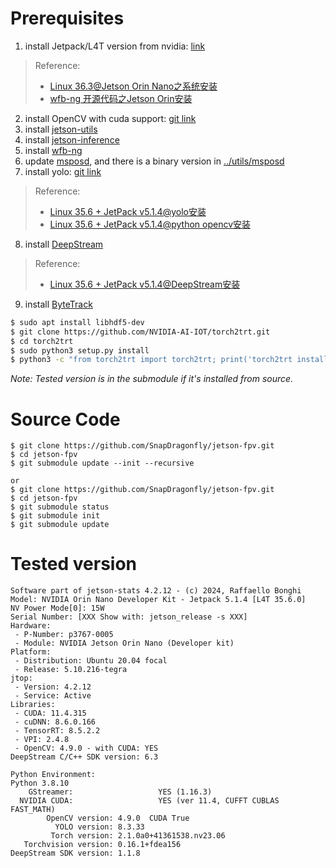 # Prerequisites

1. install Jetpack/L4T version from nvidia: [link](https://docs.nvidia.com/jetson/archives/)
> Reference: 
>   - [Linux 36.3@Jetson Orin Nano之系统安装](https://blog.csdn.net/lida2003/article/details/139236880)
>   - [wfb-ng 开源代码之Jetson Orin安装](https://blog.csdn.net/lida2003/article/details/143145101)

2. install OpenCV with cuda support: [git link](https://github.com/SnapDragonfly/SnapLearnOpenCV/blob/main/scripts/install_opencv_for_jetson.sh)
3. install [jetson-utils](../module)
4. install [jetson-inference](../module)
5. install [wfb-ng](../module)
6. update [msposd](../module), and there is a binary version in [../utils/msposd](../utils/msposd)
7. install yolo: [git link](https://github.com/ultralytics/ultralytics)
> Reference: 
>   - [Linux 35.6 + JetPack v5.1.4@yolo安装](https://blog.csdn.net/lida2003/article/details/143618823)
>   - [Linux 35.6 + JetPack v5.1.4@python opencv安装](https://blog.csdn.net/lida2003/article/details/143814156)

8. install [DeepStream](../module)
> Reference: 
>   - [Linux 35.6 + JetPack v5.1.4@DeepStream安装](https://blog.csdn.net/lida2003/article/details/144195002)

9.  install [ByteTrack](../module)
```bash
$ sudo apt install libhdf5-dev
$ git clone https://github.com/NVIDIA-AI-IOT/torch2trt.git
$ cd torch2trt
$ sudo python3 setup.py install
$ python3 -c "from torch2trt import torch2trt; print('torch2trt installed successfully')"
```

*Note: Tested version is in the submodule if it's installed from source.*

# Source Code

```
$ git clone https://github.com/SnapDragonfly/jetson-fpv.git
$ cd jetson-fpv
$ git submodule update --init --recursive

or
$ git clone https://github.com/SnapDragonfly/jetson-fpv.git
$ cd jetson-fpv
$ git submodule status
$ git submodule init
$ git submodule update
```

# Tested version

```
Software part of jetson-stats 4.2.12 - (c) 2024, Raffaello Bonghi
Model: NVIDIA Orin Nano Developer Kit - Jetpack 5.1.4 [L4T 35.6.0]
NV Power Mode[0]: 15W
Serial Number: [XXX Show with: jetson_release -s XXX]
Hardware:
 - P-Number: p3767-0005
 - Module: NVIDIA Jetson Orin Nano (Developer kit)
Platform:
 - Distribution: Ubuntu 20.04 focal
 - Release: 5.10.216-tegra
jtop:
 - Version: 4.2.12
 - Service: Active
Libraries:
 - CUDA: 11.4.315
 - cuDNN: 8.6.0.166
 - TensorRT: 8.5.2.2
 - VPI: 2.4.8
 - OpenCV: 4.9.0 - with CUDA: YES
DeepStream C/C++ SDK version: 6.3

Python Environment:
Python 3.8.10
    GStreamer:                   YES (1.16.3)
  NVIDIA CUDA:                   YES (ver 11.4, CUFFT CUBLAS FAST_MATH)
        OpenCV version: 4.9.0  CUDA True
          YOLO version: 8.3.33
         Torch version: 2.1.0a0+41361538.nv23.06
   Torchvision version: 0.16.1+fdea156
DeepStream SDK version: 1.1.8
```
